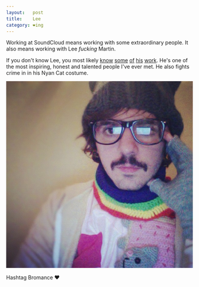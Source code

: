 ```yaml
---
layout:   post
title:    Lee
category: ❤ing
---
```


Working at SoundCloud means working with some extraordinary people.
It also means working with Lee _fucking_ Martin.

If you don't know Lee, you most likely [know][know] [some][some] [of][of]
[his][his] [work][work].
He's one of the most inspiring, honest and talented people I've ever met.
He also fights crime in in his Nyan Cat costume.

<div class="img-wrapper">
  <img src='/img/lee.jpg' alt='nyan lee' />
</div>

Hashtag Bromance ❤

[know]: http://stream.bandofhorses.com/
[some]: http://foofighters.fm/
[of]:   http://destroyed.moby.com/
[his]:  http://spectrogr.am/
[work]: http://stratus.sc/
